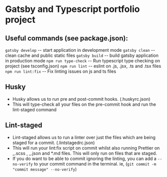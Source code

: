 # Gatsby and Typescript portfolio project

## Useful commands (see package.json):

`gatsby develop` -- start application in development mode
`gatsby clean` -- clean cache and public static files
`gatsby build` -- build gatsby application in production mode
`npm run type-check` -- Run typescript type checking on project (see tsconfig.json)
`npm run lint` -- eslint on .js, .jsx, .ts and .tsx files
`npm run lint:fix` -- Fix linting issues on js and ts files

## Husky

- Husky allows us to run pre and post-commit hooks. (.huskyrc.json)
- This will type-check all your files on the pre-commit hook and run the lint-staged command

## Lint-staged

- Lint-staged allows us to run a linter over just the files which are being staged for a commit. (.lintstagedrc.json)
- This will run your lint:fix script on commit whilst also running Prettier on _.scss , _.json and \*.md files. This will only run on files that are staged.
- If you do want to be able to commit ignoring the linting, you can add a `--no-verify` to your commit command in the terminal. ie, (`git commit -m "commit message" --no-verify`)
